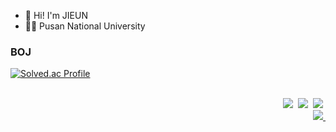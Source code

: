 - 🤗 Hi! I'm JIEUN
- 👨‍🏫 Pusan National University

### BOJ
[![Solved.ac Profile](http://mazassumnida.wtf/api/v2/generate_badge?boj=phlox22)](https://solved.ac/phlox22)

<br>  
<div align="right">
  <img src="https://img.shields.io/badge/c++-007ACC.svg?style=for-the-badge&logo=cplusplus&logoColor=white" />&nbsp
  <img src="https://img.shields.io/badge/c-FF4154?style=for-the-badge&logo=c&logoColor=white" />&nbsp
  <img src="https://img.shields.io/badge/python-7ccf2f?style=for-the-badge&logo=python&logoColor=white" />&nbsp
</div>

<div align="right">
  <a href="phlox22@gmail.com">
    <img src="https://img.shields.io/badge/phlox22@gmail.com-D14836?style=for-the-badge&logo=gmail&logoColor=white"/>&nbsp
  </a>
</div>

